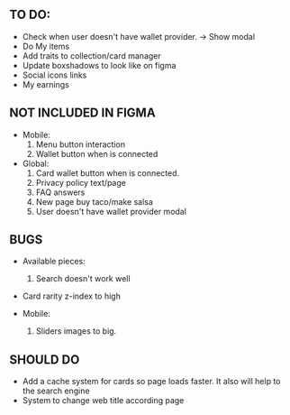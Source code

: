 ## TO DO:
- Check when user doesn't have wallet provider. -> Show modal
- Do My items 
- Add traits to collection/card manager
- Update boxshadows to look like on figma
- Social icons links
- My earnings

## NOT INCLUDED IN FIGMA
- Mobile:
    1. Menu button interaction
    2. Wallet button when is connected
- Global:
    1. Card wallet button when is connected.
    2. Privacy policy text/page
    3. FAQ answers
    4. New page buy taco/make salsa
    5. User doesn't have wallet provider modal

## BUGS
- Available pieces:
    1. Search doesn't work well
- Card rarity z-index to high

- Mobile:
    1. Sliders images to big.


## SHOULD DO
- Add a cache system for cards so page loads faster. It also will help to the search engine
- System to change web title according page